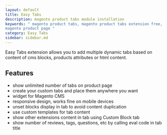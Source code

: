 ```yaml
---
layout: default
title: Easy Tabs
description: magento product tabs module installation
keywords: " magento product tabs, magento product tabs extension free, add tabs
magento product page "
category: Easy Tabs
sidebar: sidebar.md
---
```


Easy Tabs extension allows you to add multiple dynamic tabs based on content of
cms blocks, products attributes or html content.

## Features

 -  show unlimited number of tabs on product page
 -  create your custom tabs and place them anywhere you want
 -  widget for Magento CMS
 -  responsive design, works fine on mobile devices
 -  unset blocks display in tab to avoid content duplication
 -  use custom templates for tab content
 -  show other extensions content in tab using Custom Block tab
 -  show number of reviews, tags, questions, etc by calling eval code in tab
    title


